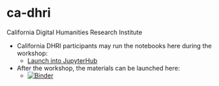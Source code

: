 # ca-dhri
California Digital Humanities Research Institute

* California DHRI participants may run the notebooks here during the workshop:
  * <a href="https://jupyter.idre.ucla.edu/hub/user-redirect/git-pull?repo=https%3A%2F%2Fgithub.com%2Fucla%2Fca-dhri&urlpath=tree%2Fca-dhri%2F&branch=main">Launch into JupyterHub</a>
* After the workshop, the materials can be launched here:
  *  [![Binder](https://mybinder.org/badge_logo.svg)](https://mybinder.org/v2/gh/benjum/nlp-22w/HEAD)

